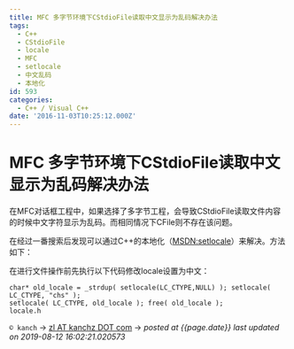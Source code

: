 ```yaml
---
title: MFC 多字节环境下CStdioFile读取中文显示为乱码解决办法
tags:
  - C++
  - CStdioFile
  - locale
  - MFC
  - setlocale
  - 中文乱码
  - 本地化
id: 593
categories:
  - C++ / Visual C++
date: '2016-11-03T10:25:12.000Z'
---
```


# MFC 多字节环境下CStdioFile读取中文显示为乱码解决办法

在MFC对话框工程中，如果选择了多字节工程，会导致CStdioFile读取文件内容的时候中文字符显示为乱码。而相同情况下CFile则不存在该问题。

在经过一番搜索后发现可以通过C++的本地化（[MSDN:setlocale](https://msdn.microsoft.com/en-us/library/x99tb11d.aspx)）来解决。方法如下：

在进行文件操作前先执行以下代码修改locale设置为中文：

```
char* old_locale = _strdup( setlocale(LC_CTYPE,NULL) ); setlocale( LC_CTYPE, "chs" );
setlocale( LC_CTYPE, old_locale ); free( old_locale );
locale.h
```



`© kanch` → [zl AT kanchz DOT com](kanchisme@gmail.com) → _posted at {{page.date}}_
_last updated on 2019-08-12 16:02:21.020573_